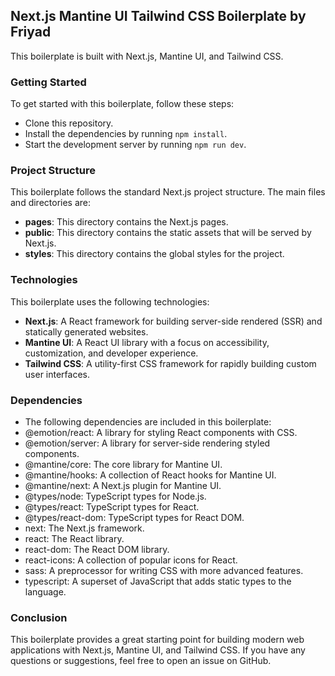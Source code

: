 ## Next.js Mantine UI Tailwind CSS Boilerplate by Friyad

This boilerplate is built with Next.js, Mantine UI, and Tailwind CSS.

### Getting Started

To get started with this boilerplate, follow these steps:

- Clone this repository.
- Install the dependencies by running `npm install`.
- Start the development server by running `npm run dev`.

### Project Structure

This boilerplate follows the standard Next.js project structure. The main files and directories are:

- **pages**: This directory contains the Next.js pages.
- **public**: This directory contains the static assets that will be served by Next.js.
- **styles**: This directory contains the global styles for the project.

### Technologies

This boilerplate uses the following technologies:

- **Next.js**: A React framework for building server-side rendered (SSR) and statically generated websites.
- **Mantine UI**: A React UI library with a focus on accessibility, customization, and developer experience.
- **Tailwind CSS**: A utility-first CSS framework for rapidly building custom user interfaces.

### Dependencies

- The following dependencies are included in this boilerplate:
- @emotion/react: A library for styling React components with CSS.
- @emotion/server: A library for server-side rendering styled components.
- @mantine/core: The core library for Mantine UI.
- @mantine/hooks: A collection of React hooks for Mantine UI.
- @mantine/next: A Next.js plugin for Mantine UI.
- @types/node: TypeScript types for Node.js.
- @types/react: TypeScript types for React.
- @types/react-dom: TypeScript types for React DOM.
- next: The Next.js framework.
- react: The React library.
- react-dom: The React DOM library.
- react-icons: A collection of popular icons for React.
- sass: A preprocessor for writing CSS with more advanced features.
- typescript: A superset of JavaScript that adds static types to the language.

### Conclusion

This boilerplate provides a great starting point for building modern web applications with Next.js, Mantine UI, and Tailwind CSS. If you have any questions or suggestions, feel free to open an issue on GitHub.
